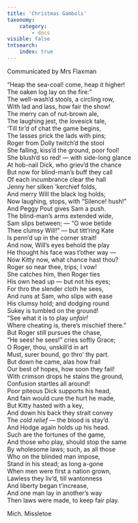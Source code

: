```yaml
---
title: 'Christmas Gambols'
taxonomy:
    category:
        - docs
visible: false
tntsearch:
    index: true
---
```


<div class="author">Communicated by Mrs Flaxman</div>

“Heap the sea-coal! come, heap it higher!  
The oaken log lay on the fire:”  
The well-wash’d stools, a circling row,  
With lad and lass, how fair the show!  
The merry can of nut-brown ale,  
The laughing jest, the lovesick tale,  
‘Till tir’d of chat the game begins,  
The lasses prick the lads with pins;  
Roger from Dolly twitch’d the stool  
She falling, kiss’d the ground, poor fool!  
She blush’d so red! — with side-long glance  
At hob-nail Dick, who griev’d the chance  
But now for blind-man’s buff they call  
Of each incumbrance clear the hall  
Jenny her silken ’kerchief folds,  
And merry Will the black log holds;  
Now laughing, stops, with “Silence! hush!”  
And Peggy Pout gives Sam a push.  
The blind-man’s arms extended wide,  
Sam slips between; — “O woe betide  
Thee clumsy Will!” — but titt’ring Kate  
Is penn’d up in the corner strait!  
And now, Will’s eyes behold the play  
He thought his face was t’other way —  
Now Kitty now, what chance hast thou?  
Roger so near thee, trips; I vow!  
She catches him, then Roger ties  
His own head up — but not his eyes;  
For thro the slender cloth he sees,  
And runs at Sam, who slips with ease  
His clumsy hold; and dodging round  
Sukey is tumbled on the ground!  
“See what it is to play *unfair!*  
Where cheating is, there’s mischief there.”  
But Roger still pursues the chase,  
“He sees! he sees!” cries softly Grace;  
O Roger, thou, unskill’d in art  
Must, surer bound, go thro’ thy part.  
But down he came, alas how frail  
Our best of hopes, how soon they fail!  
With crimson drops he stains the ground,  
Confusion startles all around!  
Poor piteous Dick supports his head,  
And fain would cure the hurt he made,  
But Kitty hasted with a key,  
And down his back they strait convey  
The *cold relief* — the blood is stay’d.  
And Hodge again holds up his head.  
Such are the fortunes of the game,  
And those who play, should stop the same  
By wholesome laws; such, as all those  
Who on the blinded man impose,  
Stand in his stead; as long a-gone  
When men were first a nation grown,  
Lawless they liv’d, till wantonness  
And liberty began t’increase,  
And one man lay in another’s way  
Then laws were made, to keep fair play.

Mich. Missletoe